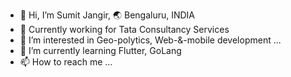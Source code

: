 - 👋 Hi, I’m Sumit Jangir, :earth_asia: Bengaluru, INDIA
- :office: Currently working for Tata Consultancy Services
- 👀 I’m interested in Geo-polytics, Web-&-mobile development ...
- 🌱 I’m currently learning Flutter, GoLang
- 📫 How to reach me ...

<!---
sjsumitjangir007/sjsumitjangir007 is a ✨ special ✨ repository because its `README.md` (this file) appears on your GitHub profile.
You can click the Preview link to take a look at your changes.
--->
